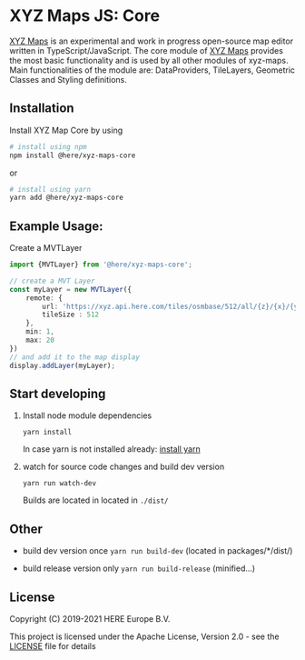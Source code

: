 # XYZ Maps JS: Core

[XYZ Maps](README.md) is an experimental and work in progress open-source map editor written in TypeScript/JavaScript.
The core module of [XYZ Maps](README.md) provides the most basic functionality and is used by all other modules of xyz-maps.
Main functionalities of the module are: DataProviders, TileLayers, Geometric Classes and Styling definitions.

## Installation
Install XYZ Map Core by using
```sh
# install using npm
npm install @here/xyz-maps-core
```
or
```sh
# install using yarn
yarn add @here/xyz-maps-core
```

## Example Usage:
Create a MVTLayer
```ts
import {MVTLayer} from '@here/xyz-maps-core';

// create a MVT Layer
const myLayer = new MVTLayer({
    remote: {
        url: 'https://xyz.api.here.com/tiles/osmbase/512/all/{z}/{x}/{y}.mvt?access_token=' + YOUR_ACCESS_TOKEN
        tileSize : 512
    },
    min: 1,
    max: 20
})
// and add it to the map display
display.addLayer(myLayer);
```

## Start developing

1. Install node module dependencies
    ```
    yarn install
    ```
    In case yarn is not installed already: [install yarn](https://yarnpkg.com/en/docs/install)

2. watch for source code changes and build dev version
    ```
    yarn run watch-dev
    ```
    Builds are located in located in `./dist/`


## Other

* build dev version once `yarn run build-dev` (located in packages/*/dist/)

* build release version only `yarn run build-release` (minified...)


## License

Copyright (C) 2019-2021 HERE Europe B.V.

This project is licensed under the Apache License, Version 2.0 - see the [LICENSE](LICENSE) file for details
